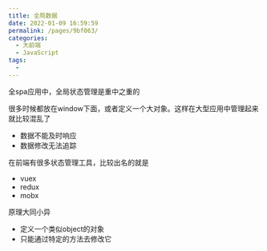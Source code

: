 ```yaml
---
title: 全局数据
date: 2022-01-09 16:59:59
permalink: /pages/9bf063/
categories:
  - 大前端
  - JavaScript
tags:
  - 
---
```

全spa应用中，全局状态管理是重中之重的

很多时候都放在window下面，或者定义一个大对象。这样在大型应用中管理起来就比较混乱了
- 数据不能及时响应
- 数据修改无法追踪

在前端有很多状态管理工具，比较出名的就是
- vuex
- redux
- mobx



原理大同小异

- 定义一个类似object的对象
- 只能通过特定的方法去修改它
